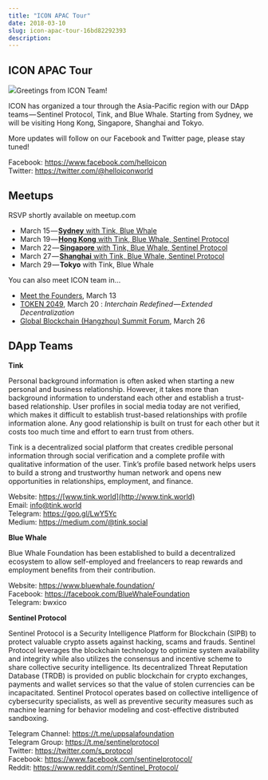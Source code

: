 ```yaml
---
title: "ICON APAC Tour"
date: 2018-03-10
slug: icon-apac-tour-16bd82292393
description:
---
```


## ICON APAC Tour

![](https://cdn-images-1.medium.com/max/800/0*1gnTqWYZN261vNbD.)Greetings from ICON Team!

ICON has organized a tour through the Asia-Pacific region with our DApp teams — Sentinel Protocol, Tink, and Blue Whale. Starting from Sydney, we will be visiting Hong Kong, Singapore, Shanghai and Tokyo.

More updates will follow on our Facebook and Twitter page, please stay tuned!

Facebook: <https://www.facebook.com/helloicon>  
Twitter: <https://twitter.com/@helloiconworld>

## Meetups

RSVP shortly available on meetup.com

* March 15 — [**Sydney** with Tink, Blue Whale](https://www.meetup.com/ko-KR/ICON-Australia/events/248690949/?eventId=248690949)
* March 19 — [**Hong Kong** with Tink, Blue Whale, Sentinel Protocol](https://l.facebook.com/l.php?u=https%3A%2F%2Fwww.eventbrite.com%2Fe%2Ficon-koreas-largest-blockchain-project-tickets-44146110204&h=ATPr2IpTzFc87S7w0sUQLh75_JhNISqkL9bXSQXvNRZZHwbTvWgZGgj7Ib3GmMUXSd2wErG2Wm9_fWmGLjQv5hGDrFKyakINu9p8qh0Dd1S4WHf_6_xm2OEx7Ek)
* March 22 — [**Singapore** with Tink, Blue Whale](https://www.meetup.com/ICON-Singapore-Meetup/events/248793219/)[, Sentinel Protocol](https://l.facebook.com/l.php?u=https%3A%2F%2Fwww.eventbrite.com%2Fe%2Ficon-koreas-largest-blockchain-project-tickets-44146110204&h=ATPr2IpTzFc87S7w0sUQLh75_JhNISqkL9bXSQXvNRZZHwbTvWgZGgj7Ib3GmMUXSd2wErG2Wm9_fWmGLjQv5hGDrFKyakINu9p8qh0Dd1S4WHf_6_xm2OEx7Ek)
* March 27 — [**Shanghai** with Tink, Blue Whale, Sentinel Protocol](https://www.meetup.com/ICON-meetup/events/248851716/)
* March 29 — **Tokyo** with Tink, Blue Whale

You can also meet ICON team in…

* [Meet the Founders](https://www.eventbrite.com/e/meet-the-founders-icon-quantstamp-tickets-43702749099), March 13
* [TOKEN 2049](http://www.token2049.com), March 20 : *Interchain Redefined — Extended Decentralization*
* [Global Blockchain (Hangzhou) Summit Forum](http://www.8btc.com/summit_en.html), March 26

## DApp Teams

**Tink**

Personal background information is often asked when starting a new personal and business relationship. However, it takes more than background information to understand each other and establish a trust-based relationship. User profiles in social media today are not verified, which makes it difficult to establish trust-based relationships with profile information alone. Any good relationship is built on trust for each other but it costs too much time and effort to earn trust from others.

Tink is a decentralized social platform that creates credible personal information through social verification and a complete profile with qualitative information of the user. Tink’s profile based network helps users to build a strong and trustworthy human network and opens new opportunities in relationships, employment, and finance.

Website: [https://](https://medium.com/@tink.social)[www.tink.world](http://www.tink.world)  
Email: info@tink.world  
Telegram: <https://goo.gl/LwY5Yc>  
Medium: <https://medium.com/@tink.social>

**Blue Whale**

Blue Whale Foundation has been established to build a decentralized ecosystem to allow self-employed and freelancers to reap rewards and employment benefits from their contribution.

Website: <https://www.bluewhale.foundation/>  
Facebook: <https://facebook.com/BlueWhaleFoundation>  
Telegram: bwxico

**Sentinel Protocol**

Sentinel Protocol is a Security Intelligence Platform for Blockchain (SIPB) to protect valuable crypto assets against hacking, scams and frauds. Sentinel Protocol leverages the blockchain technology to optimize system availability and integrity while also utilizes the consensus and incentive scheme to share collective security intelligence. Its decentralized Threat Reputation Database (TRDB) is provided on public blockchain for crypto exchanges, payments and wallet services so that the value of stolen currencies can be incapacitated. Sentinel Protocol operates based on collective intelligence of cybersecurity specialists, as well as preventive security measures such as machine learning for behavior modeling and cost-effective distributed sandboxing.

Telegram Channel: <https://t.me/uppsalafoundation>  
Telegram Group: <https://t.me/sentinelprotocol>  
Twitter: <https://twitter.com/s_protocol>  
Facebook: <https://www.facebook.com/sentinelprotocol/>  
Reddit: <https://www.reddit.com/r/Sentinel_Protocol/>

